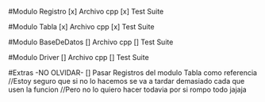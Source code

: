 #Modulo Registro
[x] Archivo cpp
[x] Test Suite

#Modulo Tabla
[x] Archivo cpp
[x] Test Suite

#Modulo BaseDeDatos
[] Archivo cpp
[] Test Suite

#Modulo Driver
[] Archivo cpp
[] Test Suite

#Extras -NO OLVIDAR-
[] Pasar Registros del modulo Tabla como referencia
    //Estoy seguro que si no lo hacemos se va a tardar demasiado cada que usen la funcion
    //Pero no lo quiero hacer todavia por si rompo todo jajaja